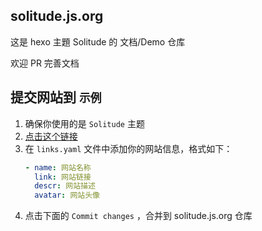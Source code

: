 ## solitude.js.org

这是 hexo 主題 Solitude 的 文档/Demo 仓库

欢迎 PR 完善文档

## 提交网站到 `示例`
1. 确保你使用的是 `Solitude` 主题
2. [点击这个链接](https://github.com/efuo/solitude.js.org/edit/main/source/_data/links.yaml)
3. 在 `links.yaml` 文件中添加你的网站信息，格式如下：
    ```yaml
    - name: 网站名称
      link: 网站链接
      descr: 网站描述
      avatar: 网站头像
    ```
4. 点击下面的 `Commit changes` ，合并到 solitude.js.org 仓库